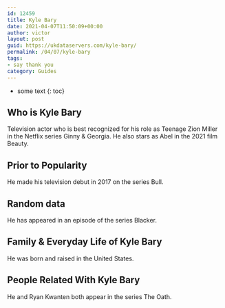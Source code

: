 ```yaml
---
id: 12459
title: Kyle Bary
date: 2021-04-07T11:50:09+00:00
author: victor
layout: post
guid: https://ukdataservers.com/kyle-bary/
permalink: /04/07/kyle-bary
tags:
- say thank you
category: Guides
---
```


* some text
{: toc}


## Who is Kyle Bary



Television actor who is best recognized for his role as Teenage Zion Miller in the Netflix series Ginny & Georgia. He also stars as Abel in the 2021 film Beauty. 

                
                
                
## Prior to Popularity



He made his television debut in 2017 on the series Bull.

                
                
                
## Random data



He has appeared in an episode of the series Blacker. 

                
                
                
## Family & Everyday Life of Kyle Bary



He was born and raised in the United States. 

                
                
                
## People Related With Kyle Bary



He and Ryan Kwanten both appear in the series The Oath.

                
              
            
          
          
          